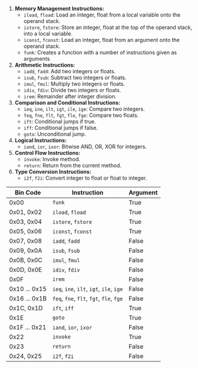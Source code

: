 1. **Memory Management Instructions:**
	- `iload`, `fload`: Load an integer, float from a local variable onto the operand stack.
	- `istore`, `fstore`: Store an integer, float at the top of the operand stack, into a local variable.
	- `iconst`, `fconst`: Load an integer, float from an argument onto the operand stack.
	- `funk`: Creates a function with a number of instructions given as arguments
2. **Arithmetic Instructions:**
    - `iadd`, `fadd`: Add two integers or floats.
    - `isub`, `fsub`: Subtract two integers or floats.
    - `imul`, `fmul`: Multiply two integers or floats.
    - `idiv`, `fdiv`: Divide two integers or floats.
    - `irem`: Remainder after integer division.
3. **Comparison and Conditional Instructions:**
    - `ieq`, `ine`, `ilt`, `igt`, `ile`, `ige`: Compare two integers.
    - `feq`, `fne`, `flt`, `fgt`, `fle`, `fge`: Compare two floats.
    - `ift`: Conditional jumps if true.
    - `iff`: Conditional jumps if false.
    - `goto`: Unconditional jump.
4. **Logical Instructions:**
    - `iand`, `ior`, `ixor`: Bitwise AND, OR, XOR for integers.
5. **Control Flow Instructions:**
    - `invoke`: Invoke method.
    - `return`: Return from the current method.
6. **Type Conversion Instructions:**
    - `i2f`, `f2i`: Convert integer to float or float to integer.

| Bin Code      | Instruction                              | Argument |
| ------------- | ---------------------------------------- | --------- |
| 0x00          | `funk`                                   | True          |
| 0x01, 0x02    | `iload`, `fload`                         | True          |
| 0x03, 0x04    | `istore`, `fstore`                       | True          |
| 0x05, 0x06    | `iconst`, `fconst`                       | True          |
| 0x07, 0x08    | `iadd`, `fadd`                           | False          |
| 0x09, 0x0A    | `isub`, `fsub`                           | False          |
| 0x0B, 0x0C    | `imul`, `fmul`                           | False          |
| 0x0D, 0x0E    | `idiv`, `fdiv`                           | False          |
| 0x0F          | `irem`                                   | False          |
| 0x10 ... 0x15 | `ieq`, `ine`, `ilt`, `igt`, `ile`, `ige` | False          |
| 0x16 ... 0x1B | `feq`, `fne`, `flt`, `fgt`, `fle`, `fge` | False          |
| 0x1C, 0x1D           | `ift`, `iff`                                     | True          |
| 0x1E          | `goto`                                   | True          |
| 0x1F ... 0x21 | `iand`, `ior`, `ixor`                    | False          |
| 0x22          | `invoke`                                 | True          |
| 0x23          | `return`                                 | False          |
| 0x24, 0x25    | `i2f`, `f2i`                             | False          |
